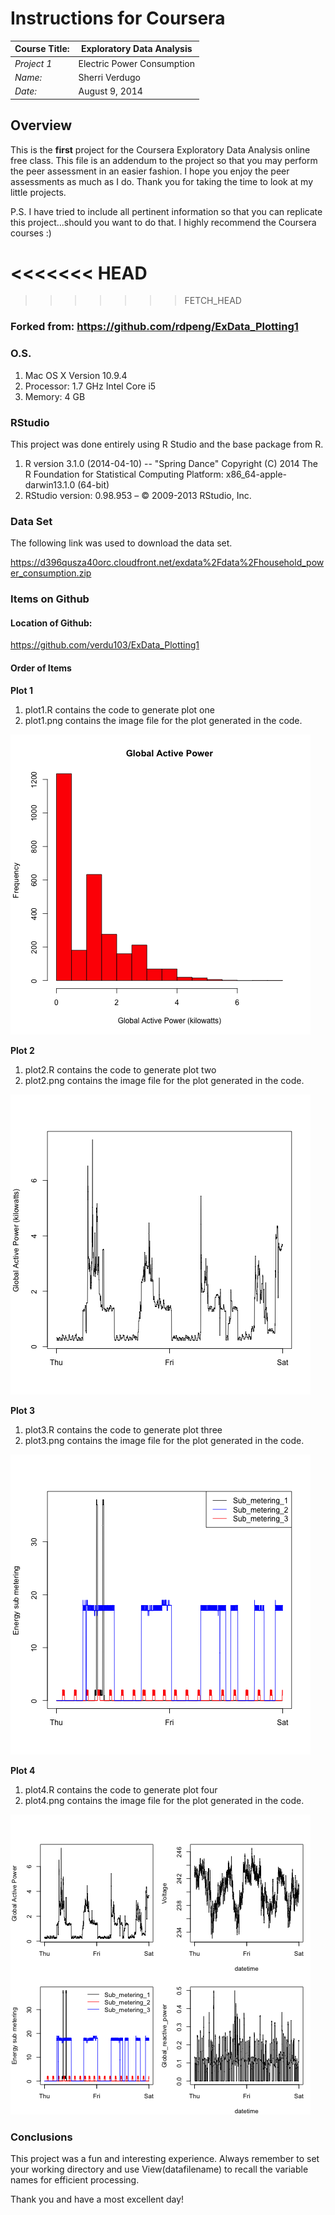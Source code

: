 # Instructions for Coursera

Course Title:| Exploratory Data Analysis     | 
------------ | ----------------------------- | 
*Project 1*  | Electric Power Consumption    | 
*Name:*      | Sherri Verdugo                |
*Date:*      | August 9, 2014                |


## Overview

This is the **first** project for the Coursera Exploratory Data Analysis online free class. This file is an addendum to the project so that you may perform the peer assessment in an easier fashion. I hope you enjoy the peer assessments as much as I do. Thank you for taking the time to look at my little projects. 

P.S. I have tried to include all pertinent information so that you can replicate this project...should you want to do that. I highly recommend the Coursera courses :)

<<<<<<< HEAD
=======

>>>>>>> FETCH_HEAD
### Forked from: <https://github.com/rdpeng/ExData_Plotting1>

### O.S. 

1. Mac OS X Version 10.9.4
2. Processor: 1.7 GHz Intel Core i5
3. Memory: 4 GB 

### RStudio
This project was done entirely using R Studio and the base package from R. 

1. R version 3.1.0 (2014-04-10) -- "Spring Dance"
Copyright (C) 2014 The R Foundation for Statistical Computing
Platform: x86_64-apple-darwin13.1.0 (64-bit)
2. RStudio version: 0.98.953 – © 2009-2013 RStudio, Inc.

### Data Set
The following link was used to download the data set.

<https://d396qusza40orc.cloudfront.net/exdata%2Fdata%2Fhousehold_power_consumption.zip>

### Items on Github

#### Location of Github: 
<https://github.com/verdu103/ExData_Plotting1>

#### Order of Items
**Plot 1** 

1. plot1.R contains the code to generate plot one
2. plot1.png contains the image file for the plot generated in the code.

![image](plot1.png)

**Plot 2** 

1. plot2.R contains the code to generate plot two
2. plot2.png contains the image file for the plot generated in the code.

![image](plot2.png)

**Plot 3** 

1. plot3.R contains the code to generate plot three
2. plot3.png contains the image file for the plot generated in the code.

![image](plot3.png)

**Plot 4** 

1. plot4.R contains the code to generate plot four
2. plot4.png contains the image file for the plot generated in the code.

![image](plot4.png)

### Conclusions
This project was a fun and interesting experience. Always remember to set your working directory and use View(datafilename) to recall the variable names for efficient processing.

Thank you and have a most excellent day!
